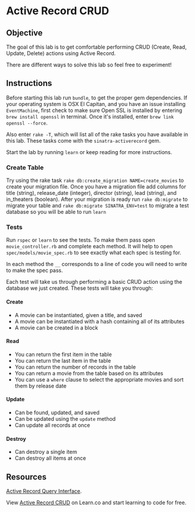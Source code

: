 # Active Record CRUD

## Objective

The goal of this lab is to get comfortable performing CRUD (Create, Read,
Update, Delete) actions using Active Record.

There are different ways to solve this lab so feel free to experiment!

## Instructions

Before starting this lab run `bundle`, to get the proper gem dependencies. If
your operating system is OSX El Capitan, and you have an issue installing
`EventMachine`, first check to make sure Open SSL is installed by entering `brew install openssl` in terminal. Once it's installed, enter `brew link openssl --force`.

Also enter `rake -T`, which will list all of the rake tasks you have available
in this lab. These tasks come with the `sinatra-activerecord` gem.

Start the lab by running `learn` or keep reading for more instructions.

### Create Table

Try using the rake task `rake db:create_migration NAME=create_movies` to create
your migration file. Once you have a migration file add columns for title
\(string\), release_date \(integer\), director \(string\), lead \(string\), and
in_theaters \(boolean\). After your migration is ready run `rake db:migrate` to
migrate your table and `rake db:migrate SINATRA_ENV=test` to migrate a test
database so you will be able to run `learn`

### Tests

Run `rspec` or `learn` to see the tests. To make them pass open
`movie_controller.rb` and complete each method. It will help to open
`spec/models/movie_spec.rb` to see exactly what each spec is testing for.

In each method the `__` corresponds to a line of code you will need to write to
make the spec pass.

Each test will take us through performing a basic CRUD action using the database
we just created. These tests will take you through:

#### Create

- A movie can be instantiated, given a title, and saved
- A movie can be instantiated with a hash containing all of its attributes
- A movie can be created in a block

#### Read

- You can return the first item in the table
- You can return the last item in the table
- You can return the number of records in the table
- You can return a movie from the table based on its attributes
- You can use a `where` clause to select the appropriate movies and sort them by
  release date

#### Update

- Can be found, updated, and saved
- Can be updated using the `update` method
- Can update all records at once

#### Destroy

- Can destroy a single item
- Can destroy all items at once

## Resources

[Active Record Query Interface](http://guides.rubyonrails.org/active_record_querying.html).

<p data-visibility='hidden'>View <a href='https://learn.co/lessons/activerecord-crud' title='Active Record CRUD'>Active Record CRUD</a> on Learn.co and start learning to code for free.</p>

